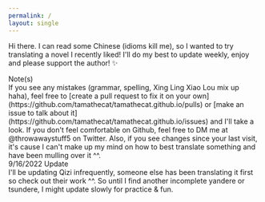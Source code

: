 ```yaml
---
permalink: /
layout: single
---
```


Hi there. I can read some Chinese (idioms kill me), so I wanted to try translating a novel I recently liked! I'll do my best to update weekly, enjoy and please support the author! ✨

<div class="note">Note(s)</div>
If you see any mistakes (grammar, spelling, Xing Ling Xiao Lou mix up haha), feel free to [create a pull request to fix it on your own](https://github.com/tamathecat/tamathecat.github.io/pulls) or [make an issue to talk about it](https://github.com/tamathecat/tamathecat.github.io/issues) and I'll take a look. If you don't feel comfortable on Github, feel free to DM me at @throwawaystuff5 on Twitter. Also, if you see changes since your last visit, it's cause I can't make up my mind on how to best translate something and have been mulling over it ^^.

<div class="note">9/16/2022 Update</div>
I'll be updating Qizi infrequently, someone else has been translating it first so check out their work ^^. So until I find another incomplete yandere or tsundere, I might update slowly for practice & fun.